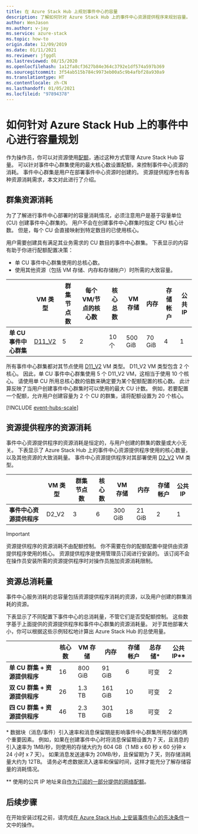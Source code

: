 ```yaml
---
title: 在 Azure Stack Hub 上规划事件中心的容量
description: 了解如何针对 Azure Stack Hub 上的事件中心资源提供程序来规划容量。
author: WenJason
ms.author: v-jay
ms.service: azure-stack
ms.topic: how-to
origin.date: 12/09/2019
ms.date: 01/11/2021
ms.reviewer: jfggdl
ms.lastreviewed: 08/15/2020
ms.openlocfilehash: 1a12fa8cf3627b84e364c3792e1df574a597b369
ms.sourcegitcommit: 3f54ab515b784c9973eb00a5c9b4afbf28a930a9
ms.translationtype: HT
ms.contentlocale: zh-CN
ms.lasthandoff: 01/05/2021
ms.locfileid: "97894378"
---
```

# <a name="how-to-do-capacity-planning-for-event-hubs-on-azure-stack-hub"></a>如何针对 Azure Stack Hub 上的事件中心进行容量规划

作为操作员，你可以对资源使用[配额](azure-stack-quota-types.md)，通过这种方式管理 Azure Stack Hub 容量。 可以针对事件中心群集使用的最大核心数设置配额，来控制事件中心资源的消耗。 事件中心群集是用户在部署事件中心资源时创建的。 资源提供程序也有各种资源消耗需求，本文对此进行了介绍。

## <a name="cluster-resource-consumption"></a>群集资源消耗

为了了解进行事件中心部署时的容量消耗情况，必须注意用户是基于容量单位 (CU) 创建事件中心群集的。 用户不会在创建事件中心群集时指定 CPU 核心计数。 但是，每个 CU 会直接映射到特定数目的已使用核心。 

用户需要创建具有满足其业务需求的 CU 数目的事件中心群集。 下表显示的内容有助于你进行配额配置决策：
- 单 CU 事件中心群集使用的总核心数。
- 使用其他资源（包括 VM 存储、内存和存储帐户）时所需的大致容量。

| | VM 类型 | 群集节点数 | 每个 VM/节点的核心数 | 核心总数 | VM 存储 | 内存 | 存储帐户 | 公共 IP |
|-|---------|-------|-------------------|-------------|------------|--------|------------------|---|
| **单 CU 事件中心群集** | [D11_V2](../user/azure-stack-vm-sizes.md#mo-dv2) | 5 | 2 | 10 个 | 500 GiB | 70 GiB | 4 | 1 |

所有事件中心群集都对其节点使用 [D11_V2](../user/azure-stack-vm-sizes.md#mo-dv2) VM 类型。 D11_V2 VM 类型包含 2 个核心。 因此，单 CU 事件中心群集使用 5 个 D11_V2 VM，这相当于使用 10 个核心。 请使用单 CU 所用总核心数的倍数来确定要为某个配额配置的核心数。 此计算反映了当用户创建事件中心群集时可以使用的最大 CU 计数。 例如，若要配置一个配额，允许用户创建容量为 2 个 CU 的群集，请将配额设置为 20 个核心。

[!INCLUDE [event-hubs-scale](../includes/event-hubs-scale.md)]

## <a name="resource-provider-resource-consumption"></a>资源提供程序的资源消耗  

事件中心资源提供程序的资源消耗是恒定的，与用户创建的群集的数量或大小无关。 下表显示了 Azure Stack Hub 上的事件中心资源提供程序使用的核心数量，以及其他资源的大致消耗量。 事件中心资源提供程序对其部署使用 [D2_V2](../user/azure-stack-vm-sizes.md#dv2-series) VM 类型。

|                                  | VM 类型 | 群集节点数 | 核心数 | VM 存储 | 内存 | 存储帐户 | 公共 IP |
|----------------------------------|---------|---------------|-------|------------|--------|------------------|------------|
| **事件中心资源提供程序** | D2_V2   | 3     | 6     | 300 GiB | 21 GiB | 2 | 1 |

> [!IMPORTANT]
> 资源提供程序的资源消耗不由配额控制。 你不需要在你的配额配置中提供由资源提供程序使用的核心。 资源提供程序是使用管理员订阅进行安装的。 该订阅不会在操作员安装所需的资源提供程序时对操作员施加资源消耗限制。

## <a name="total-resource-consumption"></a>资源总消耗量

事件中心服务消耗的总容量包括资源提供程序消耗的资源，以及用户创建的群集消耗的资源。

下表显示了不同配置下事件中心的总消耗量，不管它们是否受配额控制。 这些数字基于上面提供的资源提供程序和事件中心群集的资源消耗量。 对于其他部署大小，你可以根据这些示例轻松地计算出 Azure Stack Hub 的总使用量。

|                                      | 核心数 | VM 存储 | 内存  | 存储帐户 | 总存储\* | 公共 IP\*\* |
|--------------------------------------|-------|------------|---------|------------------|---------------|------------|
| **单 CU 群集 + 资源提供程序** | 16    | 800 GiB    | 91 GiB  | 6                | 可变    | 2 |
| **双 CU 群集 + 资源提供程序** | 26    | 1.3 TB     | 161 GiB | 10               | 可变    | 2 |
| **四 CU 群集 + 资源提供程序** | 46    | 2.3 TB     | 301 GiB | 18               | 可变    | 2 |

\* 数据块（消息/事件）引入速率和消息保留期是影响事件中心群集所用存储的两个重要因素。 例如，如果在创建事件中心时将消息保留期设置为 7 天，且消息的引入速率为 1MB/秒，则使用的存储大约为 604 GB（1 MB x 60 秒 x 60 分钟 x 24 小时 x 7 天）。 如果消息发送速率为 20MB/秒，且保留期为 7 天，则存储消耗量大约为 12TB。 请务必考虑数据流入速率和保留时间，这样才能充分了解存储容量的消耗情况。

\*\* 使用的公共 IP 地址来自[作为订阅的一部分提供的网络配额](azure-stack-quota-types.md#network-quota-types)。

## <a name="next-steps"></a>后续步骤

在开始安装过程之前，请完成[在 Azure Stack Hub 上安装事件中心的先决条件](event-hubs-rp-prerequisites.md)一文中的操作。
